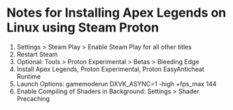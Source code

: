 # Notes for Installing Apex Legends on Linux using Steam Proton

1. Settings > Steam Play > Enable Steam Play for all other titles
2. Restart Steam
3. Optional: Tools > Proton Experimental > Betas > Bleeding Edge
4. Install Apex Legends, Proton Experimental, Proton EasyAnticheat Runtime
5. Launch Options: gamemoderun DXVK_ASYNC=1 -high +fps_max 144
6. Enable Compiling of Shaders in Background: Settings > Shader Precaching
